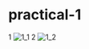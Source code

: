 # practical-1
1
![1_1](https://user-images.githubusercontent.com/112740723/194021927-befd8f72-8251-4cea-b553-631355264963.png)
2
![1_2](https://user-images.githubusercontent.com/112740723/194022271-4b9f7303-281b-461d-a96a-269a90b46ff9.png)
